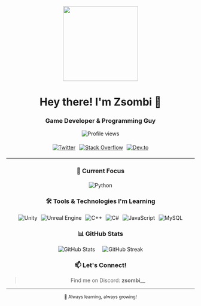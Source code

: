 <div align="center">
  <img src="https://raw.githubusercontent.com/gist/theAdityaNVS/f5b585d1082da2dffffea32434f37956/raw/7f9552d0a179b4f84059259fa878199e369b069c/GitHub-logo.gif" width="200" />
  
  # Hey there! I'm Zsombi 👋
  ### Game Developer & Programming Guy
  
  <p>
    <img src="https://komarev.com/ghpvc/?username=zsombiihun&label=Visitors&color=571fff&style=flat" alt="Profile views" />
  </p>

  <div style="display: flex; justify-content: center; gap: 10px; margin: 20px 0;">
    <a href="https://twitter.com/Zsombii_">
      <img src="https://img.shields.io/badge/Twitter-%231DA1F2.svg?style=for-the-badge&logo=Twitter&logoColor=white" alt="Twitter">
    </a>
    <a href="https://stackoverflow.com/users/21702781">
      <img src="https://img.shields.io/badge/-Stackoverflow-FE7A16?style=for-the-badge&logo=stack-overflow&logoColor=white" alt="Stack Overflow">
    </a>
    <a href="https://dev.to/zsombiihun">
      <img src="https://img.shields.io/badge/dev.to-0A0A0A?style=for-the-badge&logo=dev.to&logoColor=white" alt="Dev.to">
    </a>
  </div>

  ---

  ### 🎯 Current Focus
  
  <div style="margin: 20px 0;">
    <img src="https://img.shields.io/badge/python-3670A0?style=for-the-badge&logo=python&logoColor=ffdd54" alt="Python"/>
  </div>

  ### 🛠️ Tools & Technologies I'm Learning

  <div style="display: flex; justify-content: center; gap: 10px; flex-wrap: wrap; margin: 20px 0;">
    <img src="https://img.shields.io/badge/unity-%23000000.svg?style=for-the-badge&logo=unity&logoColor=white" alt="Unity"/>
    <img src="https://img.shields.io/badge/unrealengine-%23313131.svg?style=for-the-badge&logo=unrealengine&logoColor=white" alt="Unreal Engine"/>
    <img src="https://img.shields.io/badge/c++-%2300599C.svg?style=for-the-badge&logo=c%2B%2B&logoColor=white" alt="C++"/>
    <img src="https://img.shields.io/badge/c%23-%23239120.svg?style=for-the-badge&logo=c-sharp&logoColor=white" alt="C#"/>
    <img src="https://img.shields.io/badge/javascript-%23323330.svg?style=for-the-badge&logo=javascript&logoColor=%23F7DF1E" alt="JavaScript"/>
    <img src="https://img.shields.io/badge/mysql-%2300f.svg?style=for-the-badge&logo=mysql&logoColor=white" alt="MySQL"/>
  </div>

  ### 📊 GitHub Stats

  <div style="display: flex; justify-content: center; flex-wrap: wrap; gap: 20px;">
    <img src="https://github-readme-stats.vercel.app/api?username=zsombiihun&show_icons=true&theme=tokyonight" alt="GitHub Stats" />
    <img src="https://github-readme-streak-stats.herokuapp.com/?user=zsombiihun&theme=tokyonight" alt="GitHub Streak" />
  </div>

  ### 📫 Let's Connect!
  > Find me on Discord: **zsombi__**

  ---

  <sub>🚀 Always learning, always growing!</sub>
</div>
